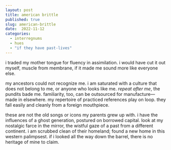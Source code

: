 ```yaml
---
layout: post
title: american brittle
published: true
slug: american-brittle
date:  2022-11-12
categories:
  - interregnums
  - hues
  - "if they have past-lives"
---
```


i traded my mother tongue for fluency in assimilation. i would have cut it out myself, muscle from membrane, if it made me sound more like everyone else. 

my ancestors could not recognize me. i am saturated with a culture that does not belong to me, or anyone who looks like me. *repeat after me*, the pundits bade me. familiarity, too, can be outsourced for manufacture—made in elsewhere. my repertoire of practiced references play on loop. they fall easily and cleanly from a foreign mouthpiece.

these are not the old songs or icons my parents grew up with. i have the influences of a ghost generation, postured on borrowed capital. look at my nostalgic farce in the mirror, the wistful gaze of a past from a different continent. i am scrubbed clean of their homeland; found a new home in this western palimpsest. if i looked all the way down the barrel, there is no heritage of mine to claim.